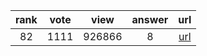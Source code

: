 
| rank | vote | view | answer | url |
|:-:|:-:|:-:|:-:|:-:|
|82|1111|926866|8| [url](http://stackoverflow.com/questions/11277432/how-to-remove-a-key-from-a-python-dictionary) |
